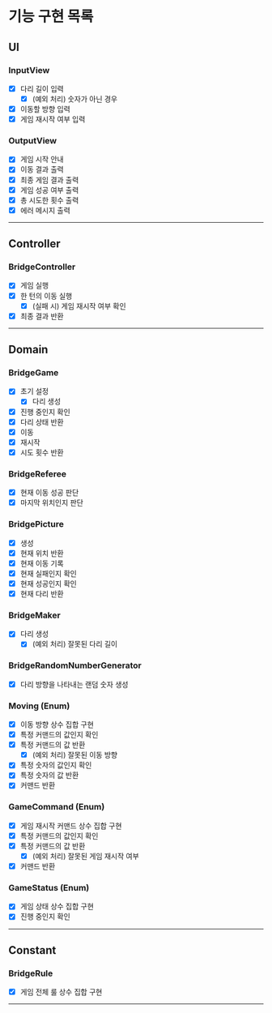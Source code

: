 # 기능 구현 목록

## UI
### InputView
- [x] 다리 길이 입력
  - [x] (예외 처리) 숫자가 아닌 경우
- [x] 이동할 방향 입력
- [x] 게임 재시작 여부 입력

### OutputView
- [x] 게임 시작 안내
- [x] 이동 결과 출력
- [x] 최종 게임 결과 출력
- [x] 게임 성공 여부 출력
- [x] 총 시도한 횟수 출력
- [x] 에러 메시지 출력
---

## Controller
### BridgeController
- [x] 게임 실행
- [x] 한 턴의 이동 실행
  - [x] (실패 시) 게임 재시작 여부 확인
- [x] 최종 결과 반환
---

## Domain

### BridgeGame
- [x] 초기 설정
  - [x] 다리 생성
- [x] 진행 중인지 확인
- [x] 다리 상태 반환
- [x] 이동
- [x] 재시작
- [x] 시도 횟수 반환

### BridgeReferee
- [x] 현재 이동 성공 판단
- [x] 마지막 위치인지 판단

### BridgePicture
- [x] 생성
- [x] 현재 위치 반환
- [x] 현재 이동 기록
- [x] 현재 실패인지 확인
- [x] 현재 성공인지 확인
- [x] 현재 다리 반환

### BridgeMaker
- [x] 다리 생성
  - [x] (예외 처리) 잘못된 다리 길이

### BridgeRandomNumberGenerator
- [x] 다리 방향을 나타내는 랜덤 숫자 생성

### Moving (Enum)
- [x] 이동 방향 상수 집합 구현
- [x] 특정 커맨드의 값인지 확인
- [x] 특정 커맨드의 값 반환
  - [x] (예외 처리) 잘못된 이동 방향
- [x] 특정 숫자의 값인지 확인
- [x] 특정 숫자의 값 반환
- [x] 커맨드 반환

### GameCommand (Enum)
- [x] 게임 재시작 커맨드 상수 집합 구현
- [x] 특정 커맨드의 값인지 확인
- [x] 특정 커맨드의 값 반환
  - [x] (예외 처리) 잘못된 게임 재시작 여부
- [x] 커맨드 반환

### GameStatus (Enum)
- [x] 게임 상태 상수 집합 구현
- [x] 진행 중인지 확인
---

## Constant
### BridgeRule
- [x] 게임 전체 룰 상수 집합 구현
---